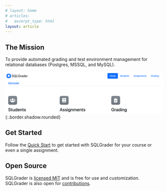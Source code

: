 ```yaml
---
# layout: home
# articles:
#   excerpt_type: html
layout: article
---
```



## The Mission
To provide automated grading and test environment management for relational databases (Postgres, MSSQL, and MySQL).


![SQLGrader-Banner](/assets/images/sqlgrader-banner.png)
{:.border.shadow.rounded}

## Get Started
Follow the [Quick Start](/docs/quick-start) to get started with SQLGrader for your course or even a single assignment.


## Open Source
SQLGrader is [licensed MIT](https://github.com/robertdroptablestudents/sqlgrader/blob/main/LICENSE) and is free for use and customization.  SQLGrader is also open for [contributions](https://github.com/robertdroptablestudents/sqlgrader/blob/main/contributing).

